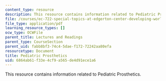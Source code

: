 ```yaml
---
content_type: resource
description: This resource contains information related to Pediatric Prosthetics.
file: /courses/ec-722-special-topics-at-edgerton-center-developing-world-prosthetics-spring-2010/6864ab61f33e4cf9a565de4d91ece1a6_MITEC_722S10_PediatricPros.pdf
file_type: application/pdf
learning_resource_types: []
ocw_type: OCWFile
parent_title: Lectures and Readings
parent_type: CourseSection
parent_uid: fabb8bf3-74c4-5dae-f172-72242aa80efa
resourcetype: Document
title: Pediatric Prosthetics
uid: 6864ab61-f33e-4cf9-a565-de4d91ece1a6
---
```

This resource contains information related to Pediatric Prosthetics.


